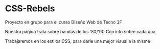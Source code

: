 # CSS-Rebels
Proyecto en grupo para el curso Diseño Web de Tecno 3F

Nuestra página trata sobre bandas de los '80/'90
Con info sobre cada una

Trabajaremos en los estilos CSS, para darle una mejor visual a la misma
